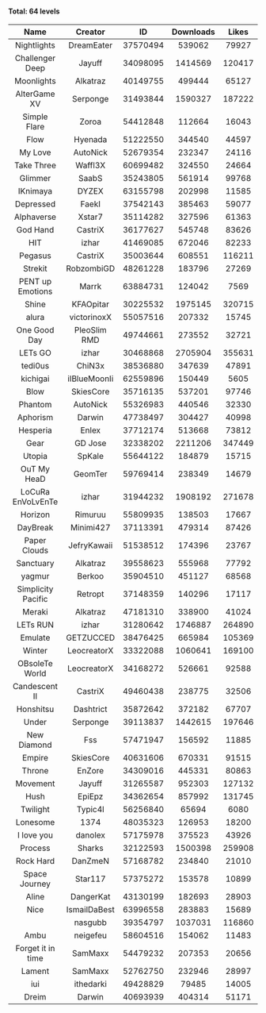 #### Total: 64 levels

| Name | Creator | ID | Downloads | Likes |
|:---:|:---:|:---:|:---:|:---:|
| Nightlights | DreamEater | 37570494 | 539062 | 79927
| Challenger Deep | Jayuff | 34098095 | 1414569 | 120417
| Moonlights | Alkatraz | 40149755 | 499444 | 65127
| AlterGame XV | Serponge | 31493844 | 1590327 | 187222
| Simple Flare | Zoroa | 54412848 | 112664 | 16043
| Flow | Hyenada | 51222550 | 344540 | 44597
| My Love | AutoNick | 52679354 | 232347 | 24116
| Take Three | Waffl3X | 60699482 | 324550 | 24664
| Glimmer | SaabS | 35243805 | 561914 | 99768
| IKnimaya | DYZEX | 63155798 | 202998 | 11585
| Depressed | FaekI | 37542143 | 385463 | 59077
| Alphaverse | Xstar7 | 35114282 | 327596 | 61363
| God Hand | CastriX | 36177627 | 545748 | 83626
| HIT | izhar | 41469085 | 672046 | 82233
| Pegasus | CastriX | 35003644 | 608551 | 116211
| Strekit | RobzombiGD | 48261228 | 183796 | 27269
| PENT up Emotions | Marrk | 63884731 | 124042 | 7569
| Shine | KFAOpitar | 30225532 | 1975145 | 320715
| alura | victorinoxX | 55057516 | 207332 | 15745
| One Good Day | PleoSlim RMD | 49744661 | 273552 | 32721
| LETs GO | izhar | 30468868 | 2705904 | 355631
| tedi0us | ChiN3x | 38536880 | 347639 | 47891
| kichigai | iIBlueMoonIi | 62559896 | 150449 | 5605
| Blow | SkiesCore | 35716135 | 537201 | 97746
| Phantom | AutoNick | 55326983 | 440546 | 32330
| Aphorism | Darwin | 47738497 | 304427 | 40998
| Hesperia | Enlex | 37712174 | 513668 | 73812
| Gear | GD Jose | 32338202 | 2211206 | 347449
| Utopia | SpKale | 55644122 | 184879 | 15715
| OuT My HeaD | GeomTer | 59769414 | 238349 | 14679
| LoCuRa EnVoLvEnTe | izhar | 31944232 | 1908192 | 271678
| Horizon | Rimuruu | 55809935 | 138503 | 17667
| DayBreak | Minimi427 | 37113391 | 479314 | 87426
| Paper Clouds | JefryKawaii | 51538512 | 174396 | 23767
| Sanctuary | Alkatraz | 39558623 | 555968 | 77792
| yagmur | Berkoo | 35904510 | 451127 | 68568
| Simplicity Pacific | Retropt | 37148359 | 140296 | 17117
| Meraki | Alkatraz | 47181310 | 338900 | 41024
| LETs  RUN | izhar | 31280642 | 1746887 | 264890
| Emulate | GETZUCCED | 38476425 | 665984 | 105369
| Winter | LeocreatorX | 33322088 | 1060641 | 169100
| OBsoleTe World | LeocreatorX | 34168272 | 526661 | 92588
| Candescent II | CastriX | 49460438 | 238775 | 32506
| Honshitsu | Dashtrict | 35872642 | 372182 | 67707
| Under | Serponge | 39113837 | 1442615 | 197646
| New Diamond | Fss | 57471947 | 156592 | 11885
| Empire | SkiesCore | 40631606 | 670331 | 91515
| Throne | EnZore | 34309016 | 445331 | 80863
| Movement | Jayuff | 31265587 | 952303 | 127132
| Hush | EpiEpz | 34362654 | 857992 | 131745
| Twilight | Typic4l | 56256840 | 65694 | 6080
| Lonesome | 1374 | 48035323 | 126953 | 18200
| I love you | danolex | 57175978 | 375523 | 43926
| Process | Sharks | 32122593 | 1500398 | 259908
| Rock Hard | DanZmeN | 57168782 | 234840 | 21010
| Space Journey | Star117 | 57375272 | 153578 | 10899
| Aline | DangerKat | 43130199 | 182693 | 28903
| Nice | IsmailDaBest | 63996558 | 283883 | 15689
|   | nasgubb | 39354797 | 1037031 | 116860
| Ambu | neigefeu | 58604516 | 154062 | 11483
| Forget it in time | SamMaxx | 54479232 | 207353 | 20656
| Lament | SamMaxx | 52762750 | 232946 | 28997
| iui | ithedarki | 49428829 | 79485 | 14005
| Dreim | Darwin | 40693939 | 404314 | 51171
